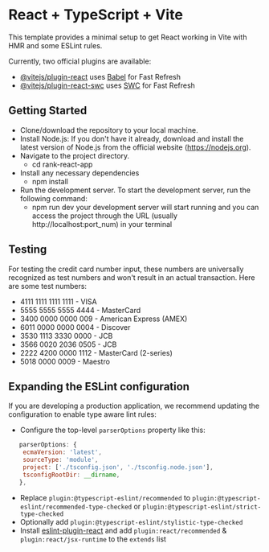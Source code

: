 # React + TypeScript + Vite

This template provides a minimal setup to get React working in Vite with HMR and some ESLint rules.

Currently, two official plugins are available:

- [@vitejs/plugin-react](https://github.com/vitejs/vite-plugin-react/blob/main/packages/plugin-react/README.md) uses [Babel](https://babeljs.io/) for Fast Refresh
- [@vitejs/plugin-react-swc](https://github.com/vitejs/vite-plugin-react-swc) uses [SWC](https://swc.rs/) for Fast Refresh

## Getting Started

- Clone/download the repository to your local machine.
- Install Node.js: If you don't have it already, download and install the latest version of Node.js from the official website (https://nodejs.org).
- Navigate to the project directory.
    * cd rank-react-app      
- Install any necessary dependencies
    * npm install
- Run the development server. To start the development server, run the following command:
    * npm run dev
    your development server will start running and you can access the project through the URL (usually http://localhost:port_num) in your terminal

## Testing
 For testing the credit card number input, these numbers are universally recognized as test numbers and won't result in an actual transaction.
 Here are some test numbers:

   * 4111 1111 1111 1111 - VISA
   * 5555 5555 5555 4444 - MasterCard
   * 3400 0000 0000 009 - American Express (AMEX)
   * 6011 0000 0000 0004 - Discover
   * 3530 1113 3330 0000 - JCB
   * 3566 0020 2036 0505 - JCB
   * 2222 4200 0000 1112 - MasterCard (2-series)
   * 5018 0000 0009 - Maestro

## Expanding the ESLint configuration

If you are developing a production application, we recommend updating the configuration to enable type aware lint rules:

- Configure the top-level `parserOptions` property like this:

```js
   parserOptions: {
    ecmaVersion: 'latest',
    sourceType: 'module',
    project: ['./tsconfig.json', './tsconfig.node.json'],
    tsconfigRootDir: __dirname,
   },
```

- Replace `plugin:@typescript-eslint/recommended` to `plugin:@typescript-eslint/recommended-type-checked` or `plugin:@typescript-eslint/strict-type-checked`
- Optionally add `plugin:@typescript-eslint/stylistic-type-checked`
- Install [eslint-plugin-react](https://github.com/jsx-eslint/eslint-plugin-react) and add `plugin:react/recommended` & `plugin:react/jsx-runtime` to the `extends` list
